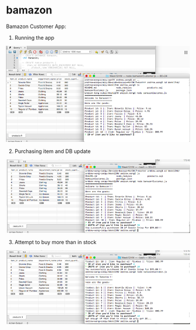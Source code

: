# bamazon

Bamazon Customer App:
1. Running the app

![customer 1](/screenshots/customer_1.png)

2. Purchasing item and DB update

![customer 2](/screenshots/customer_2.png)

3. Attempt to buy more than in stock

![customer 3](/screenshots/customer_3.png)
